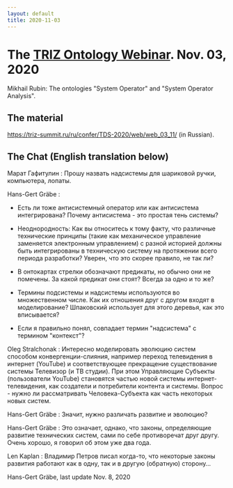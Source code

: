 ```yaml
---
layout: default
title: 2020-11-03
---
```


# The [TRIZ Ontology Webinar](OntologyWebinar "wikilink"). Nov. 03, 2020 

Mikhail Rubin: The ontologies "System Operator" and "System Operator
Analysis".
  
## The material

<https://triz-summit.ru/ru/confer/TDS-2020/web/web_03_11/> (in Russian).

## The Chat (English translation below)

Марат Гафитулин : Прошу назвать надсистемы для шариковой ручки, компьютера,
лопаты.

Hans-Gert Gräbe :
* Есть ли тоже антисистемный оператор или как антисистема интегрирована?
  Почему антисистема - это простая тень системы?
* Неоднородность: Как вы относитесь к тому факту, что различные технические
  принципы (такие как механическое управление заменяется электронным
  управлением) с разной историей должны быть интегрированы в техническую
  систему на протяжении всего периода разработки? Уверен, что это скорее
  правило, не так ли?
* В онтокартах стрелки обозначают предикаты, но обычно они не помечены. За
  какой предикат они стоят? Всегда за одно и то же?
* Термины подсистемы и надсистемы используются во множественном числе. Как их
  отношения друг с другом входят в моделирование? Шпаковский использует для
  этого деревья, как это вписывается?

* Если я правильно понял, совпадает термин "надсистема" с термином "контекст"? 

Oleg Stralchonak : Интересно моделировать эволюцию систем способом
конвергенции-слияния, например переход телевидения в интернет (YouTube) и
соответствующее прекращение существование системы Телевизор (и ТВ студии). При
этом Управляющие Субъекты (пользователи YouTube) становятся частью новой
системы интернет-телевидения, как создатели и потребители контента и системы.
Вопрос - нужно ли рассматривать Человека-Субъекта как часть некоторых новых
систем.

Hans-Gert Gräbe : Значит, нужно различать развитие и эволюцию? 

Hans-Gert Gräbe : Это означает, однако, что законы, определяющие развитие
технических систем, сами по себе противоречат друг другу. Очень хорошо, я
говорил об этом уже два года.

Len Kaplan : Владимир Петров писал когда-то, что некоторые законы развития
работают как в одну, так и в другую (обратную) сторону…

Hans-Gert Gräbe, last update Nov. 8, 2020
